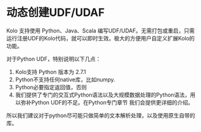 # 动态创建UDF/UDAF

Kolo 支持使用 Python、Java、Scala 编写UDF/UDAF。无需打包或重启，只需运行注册UDF的Kolo代码，就可以即时生效。极大的方便用户自定义扩展Kolo的功能。

对于Python UDF，特别说明以下几点：

1. Kolo支持 Python 版本为 2.7.1
2. Python不支持任何native库，比如numpy.
3. Python必要指定返回值，否则
4. 我们提供了专门的交互式Python语法以及大规模数据处理的Python语法，用以弥补Python UDF的不足。在Python专门章节 我们会提供更详细的介绍。

所以我们建议对于python尽可能只做简单的文本解析处理，以及使用原生自带的库。

